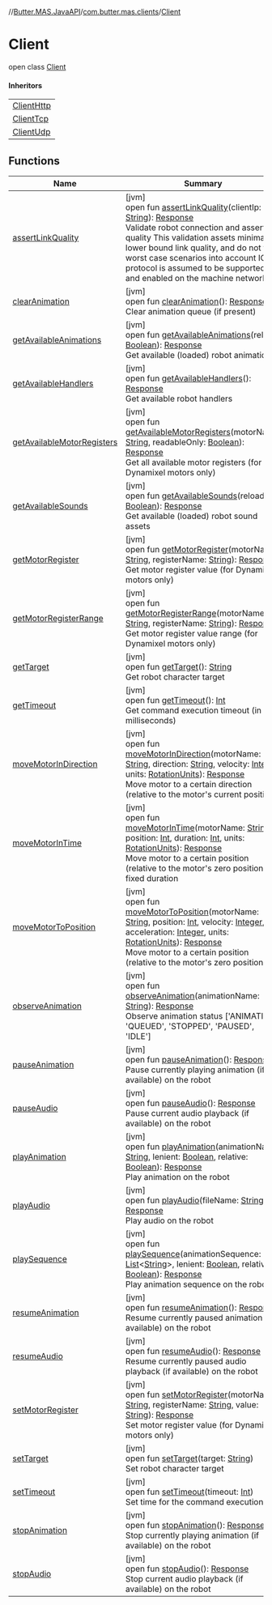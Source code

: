 //[Butter.MAS.JavaAPI](../../../index.md)/[com.butter.mas.clients](../index.md)/[Client](index.md)

# Client

open class [Client](index.md)

#### Inheritors

| |
|---|
| [ClientHttp](../-client-http/index.md) |
| [ClientTcp](../-client-tcp/index.md) |
| [ClientUdp](../-client-udp/index.md) |

## Functions

| Name | Summary |
|---|---|
| [assertLinkQuality](assert-link-quality.md) | [jvm]<br>open fun [assertLinkQuality](assert-link-quality.md)(clientIp: [String](https://docs.oracle.com/javase/8/docs/api/java/lang/String.html)): [Response](../../data/-response/index.md)<br>Validate robot connection and assert link quality This validation assets minimal lower bound link quality, and do not take worst case scenarios into account ICMP protocol is assumed to be supported and enabled on the machine network |
| [clearAnimation](clear-animation.md) | [jvm]<br>open fun [clearAnimation](clear-animation.md)(): [Response](../../data/-response/index.md)<br>Clear animation queue (if present) |
| [getAvailableAnimations](get-available-animations.md) | [jvm]<br>open fun [getAvailableAnimations](get-available-animations.md)(reload: [Boolean](https://kotlinlang.org/api/core/kotlin-stdlib/kotlin/-boolean/index.html)): [Response](../../data/-response/index.md)<br>Get available (loaded) robot animations |
| [getAvailableHandlers](get-available-handlers.md) | [jvm]<br>open fun [getAvailableHandlers](get-available-handlers.md)(): [Response](../../data/-response/index.md)<br>Get available robot handlers |
| [getAvailableMotorRegisters](get-available-motor-registers.md) | [jvm]<br>open fun [getAvailableMotorRegisters](get-available-motor-registers.md)(motorName: [String](https://docs.oracle.com/javase/8/docs/api/java/lang/String.html), readableOnly: [Boolean](https://kotlinlang.org/api/core/kotlin-stdlib/kotlin/-boolean/index.html)): [Response](../../data/-response/index.md)<br>Get all available motor registers (for Dynamixel motors only) |
| [getAvailableSounds](get-available-sounds.md) | [jvm]<br>open fun [getAvailableSounds](get-available-sounds.md)(reload: [Boolean](https://kotlinlang.org/api/core/kotlin-stdlib/kotlin/-boolean/index.html)): [Response](../../data/-response/index.md)<br>Get available (loaded) robot sound assets |
| [getMotorRegister](get-motor-register.md) | [jvm]<br>open fun [getMotorRegister](get-motor-register.md)(motorName: [String](https://docs.oracle.com/javase/8/docs/api/java/lang/String.html), registerName: [String](https://docs.oracle.com/javase/8/docs/api/java/lang/String.html)): [Response](../../data/-response/index.md)<br>Get motor register value (for Dynamixel motors only) |
| [getMotorRegisterRange](get-motor-register-range.md) | [jvm]<br>open fun [getMotorRegisterRange](get-motor-register-range.md)(motorName: [String](https://docs.oracle.com/javase/8/docs/api/java/lang/String.html), registerName: [String](https://docs.oracle.com/javase/8/docs/api/java/lang/String.html)): [Response](../../data/-response/index.md)<br>Get motor register value range (for Dynamixel motors only) |
| [getTarget](get-target.md) | [jvm]<br>open fun [getTarget](get-target.md)(): [String](https://docs.oracle.com/javase/8/docs/api/java/lang/String.html)<br>Get robot character target |
| [getTimeout](get-timeout.md) | [jvm]<br>open fun [getTimeout](get-timeout.md)(): [Int](https://kotlinlang.org/api/core/kotlin-stdlib/kotlin/-int/index.html)<br>Get command execution timeout (in milliseconds) |
| [moveMotorInDirection](move-motor-in-direction.md) | [jvm]<br>open fun [moveMotorInDirection](move-motor-in-direction.md)(motorName: [String](https://docs.oracle.com/javase/8/docs/api/java/lang/String.html), direction: [String](https://docs.oracle.com/javase/8/docs/api/java/lang/String.html), velocity: [Integer](https://docs.oracle.com/javase/8/docs/api/java/lang/Integer.html), units: [RotationUnits](../../data/-rotation-units/index.md)): [Response](../../data/-response/index.md)<br>Move motor to a certain direction (relative to the motor's current position) |
| [moveMotorInTime](move-motor-in-time.md) | [jvm]<br>open fun [moveMotorInTime](move-motor-in-time.md)(motorName: [String](https://docs.oracle.com/javase/8/docs/api/java/lang/String.html), position: [Int](https://kotlinlang.org/api/core/kotlin-stdlib/kotlin/-int/index.html), duration: [Int](https://kotlinlang.org/api/core/kotlin-stdlib/kotlin/-int/index.html), units: [RotationUnits](../../data/-rotation-units/index.md)): [Response](../../data/-response/index.md)<br>Move motor to a certain position (relative to the motor's zero position) in fixed duration |
| [moveMotorToPosition](move-motor-to-position.md) | [jvm]<br>open fun [moveMotorToPosition](move-motor-to-position.md)(motorName: [String](https://docs.oracle.com/javase/8/docs/api/java/lang/String.html), position: [Int](https://kotlinlang.org/api/core/kotlin-stdlib/kotlin/-int/index.html), velocity: [Integer](https://docs.oracle.com/javase/8/docs/api/java/lang/Integer.html), acceleration: [Integer](https://docs.oracle.com/javase/8/docs/api/java/lang/Integer.html), units: [RotationUnits](../../data/-rotation-units/index.md)): [Response](../../data/-response/index.md)<br>Move motor to a certain position (relative to the motor's zero position) |
| [observeAnimation](observe-animation.md) | [jvm]<br>open fun [observeAnimation](observe-animation.md)(animationName: [String](https://docs.oracle.com/javase/8/docs/api/java/lang/String.html)): [Response](../../data/-response/index.md)<br>Observe animation status ['ANIMATING', 'QUEUED', 'STOPPED', 'PAUSED', 'IDLE'] |
| [pauseAnimation](pause-animation.md) | [jvm]<br>open fun [pauseAnimation](pause-animation.md)(): [Response](../../data/-response/index.md)<br>Pause currently playing animation (if available) on the robot |
| [pauseAudio](pause-audio.md) | [jvm]<br>open fun [pauseAudio](pause-audio.md)(): [Response](../../data/-response/index.md)<br>Pause current audio playback (if available) on the robot |
| [playAnimation](play-animation.md) | [jvm]<br>open fun [playAnimation](play-animation.md)(animationName: [String](https://docs.oracle.com/javase/8/docs/api/java/lang/String.html), lenient: [Boolean](https://kotlinlang.org/api/core/kotlin-stdlib/kotlin/-boolean/index.html), relative: [Boolean](https://kotlinlang.org/api/core/kotlin-stdlib/kotlin/-boolean/index.html)): [Response](../../data/-response/index.md)<br>Play animation on the robot |
| [playAudio](play-audio.md) | [jvm]<br>open fun [playAudio](play-audio.md)(fileName: [String](https://docs.oracle.com/javase/8/docs/api/java/lang/String.html)): [Response](../../data/-response/index.md)<br>Play audio on the robot |
| [playSequence](play-sequence.md) | [jvm]<br>open fun [playSequence](play-sequence.md)(animationSequence: [List](https://docs.oracle.com/javase/8/docs/api/java/util/List.html)&lt;[String](https://docs.oracle.com/javase/8/docs/api/java/lang/String.html)&gt;, lenient: [Boolean](https://kotlinlang.org/api/core/kotlin-stdlib/kotlin/-boolean/index.html), relative: [Boolean](https://kotlinlang.org/api/core/kotlin-stdlib/kotlin/-boolean/index.html)): [Response](../../data/-response/index.md)<br>Play animation sequence on the robot |
| [resumeAnimation](resume-animation.md) | [jvm]<br>open fun [resumeAnimation](resume-animation.md)(): [Response](../../data/-response/index.md)<br>Resume currently paused animation (if available) on the robot |
| [resumeAudio](resume-audio.md) | [jvm]<br>open fun [resumeAudio](resume-audio.md)(): [Response](../../data/-response/index.md)<br>Resume currently paused audio playback (if available) on the robot |
| [setMotorRegister](set-motor-register.md) | [jvm]<br>open fun [setMotorRegister](set-motor-register.md)(motorName: [String](https://docs.oracle.com/javase/8/docs/api/java/lang/String.html), registerName: [String](https://docs.oracle.com/javase/8/docs/api/java/lang/String.html), value: [String](https://docs.oracle.com/javase/8/docs/api/java/lang/String.html)): [Response](../../data/-response/index.md)<br>Set motor register value (for Dynamixel motors only) |
| [setTarget](set-target.md) | [jvm]<br>open fun [setTarget](set-target.md)(target: [String](https://docs.oracle.com/javase/8/docs/api/java/lang/String.html))<br>Set robot character target |
| [setTimeout](set-timeout.md) | [jvm]<br>open fun [setTimeout](set-timeout.md)(timeout: [Int](https://kotlinlang.org/api/core/kotlin-stdlib/kotlin/-int/index.html))<br>Set time for the command execution |
| [stopAnimation](stop-animation.md) | [jvm]<br>open fun [stopAnimation](stop-animation.md)(): [Response](../../data/-response/index.md)<br>Stop currently playing animation (if available) on the robot |
| [stopAudio](stop-audio.md) | [jvm]<br>open fun [stopAudio](stop-audio.md)(): [Response](../../data/-response/index.md)<br>Stop current audio playback (if available) on the robot |